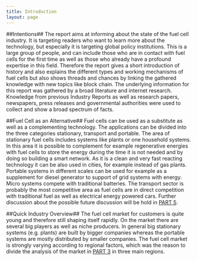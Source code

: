 ```yaml
---
title: Introduction
layout: page
---
```

##Intentions##
The report aims at informing about the state of the fuel cell industry. It is targeting readers who want to learn more about the technology, but especially it is targeting global policy institutions. This is a large group of people, and can include those who are in contact with fuel cells for the first time as well as those who already have a profound expertise in this field. Therefore the report gives a short introduction of history and also explains the different types and working mechanisms of fuel cells but also shows threads and chances by linking the gathered knowledge with new topics like block chain.
The underlying information for this report was gathered by a broad literature and internet research. Knowledge from previous Industry Reports as well as research papers, newspapers, press releases and governmental authorities were used to collect and show a broad spectrum of facts.

##Fuel Cell as an Alternative##
Fuel cells can be used as a substitute as well as a complementing technology. The applications can be divided into the three categories stationary, transport and portable. The area of stationary fuel cells includes systems like plants or one household systems. In this area it is possible to complement for example regenerative energies with fuel cells to store the energy during the time it is not needed and by doing so building a smart network. As it is a clean and very fast reacting technology it can be also used in cities, for example instead of gas plants. Portable systems in different scales can be used for example as a supplement for diesel generator to support of grid systems with energy. Micro systems compete with traditional batteries. The transport sector is probably the most competitive area as fuel cells are in direct competition with traditional fuel as well as electrical energy powered cars. Further discussion about the possible future discussion will be hold in <a href="http://bambugms.github.io/Industry-Analysis-Report/5FuturePerspective/">PART 5</a>.

##Quick Industry Overview##
The fuel cell market for customers is quite young and therefore still shaping itself rapidly. On the market there are several big players as well as niche producers. In general big stationary systems (e.g. plants) are built by bigger companies whereas the portable systems are mostly distributed by smaller companies. The fuel cell market is strongly varying according to regional factors, which was the reason to divide the analysis of the market in <a href="http://bambugms.github.io/Industry-Analysis-Report/3MarketPerspective/">PART 3</a> in three main regions. 

